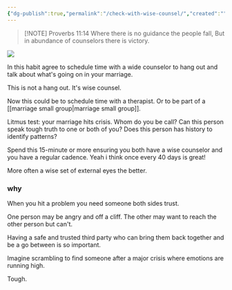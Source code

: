 ```yaml
---
{"dg-publish":true,"permalink":"/check-with-wise-counsel/","created":"","updated":""}
---
```



> [!NOTE] Proverbs 11:14
> Where there is no guidance the people fall,
> But in abundance of counselors there is victory.

![](https://res.cloudinary.com/dt9hlo5sw/image/upload/c_scale,w_1080/v1678911732/obsidian/image_iimm3k.png)

In this habit agree to schedule time with a wide counselor to hang out and talk about what's going on in your marriage. 

This is not a hang out. It's wise counsel. 

Now this could be to schedule time with a therapist. Or to be part of a [[marriage small group\|marriage small group]]. 

Litmus test: your marriage hits crisis. Whom do you be call?  Can this person speak tough truth to one or both of you?  Does this person has history to identify patterns?

Spend this 15-minute or more ensuring you both have a wise counselor and you have a regular cadence. Yeah i think once every 40 days is great!  

More often a wise set of external eyes the better. 


### why
When you hit a problem you need someone both sides trust. 

One person may be angry and off a cliff. The other may want to reach the other person but can't. 

Having a safe and trusted third party who can bring them back together and be a go between is so important. 

Imagine scrambling to find someone after a major crisis where emotions are running high. 

Tough. 

  
<!-- HTML Meta Tags --> <title>Check with Wise Counsel</title> <meta name="description" content="Why you should always have a regular check in with wise counsel "> <!-- Facebook Meta Tags --> <meta property="og:url" content="https://themarriagehabit.com/check-with-wise-counsel/"> <meta property="og:type" content="website"> <meta property="og:title" content="Check with Wise Counsel"> <meta property="og:description" content="Why you should always have a regular check in with wise counsel "> <meta property="og:image" content="https://res.cloudinary.com/dt9hlo5sw/image/upload/c_scale,w_1080/v1678911732/obsidian/image_iimm3k.png"> <!-- Twitter Meta Tags --> <meta name="twitter:card" content="summary_large_image"> <meta property="twitter:domain" content="themarriagehabit.com"> <meta property="twitter:url" content="https://themarriagehabit.com/check-with-wise-counsel/"> <meta name="twitter:title" content="Check with Wise Counsel"> <meta name="twitter:description" content="Why you should always have a regular check in with wise counsel "> <meta name="twitter:image" content="https://res.cloudinary.com/dt9hlo5sw/image/upload/c_scale,w_1080/v1678911732/obsidian/image_iimm3k.png"> <!-- Meta Tags Generated via https://www.opengraph.xyz -->